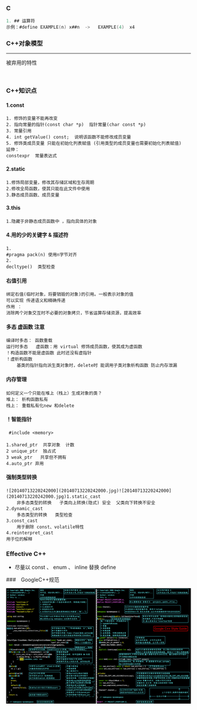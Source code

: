 ### C

```c
1. ## 运算符
示例：#define EXAMPLE(n) x##n  ->   EXAMPLE(4)  x4
```



### C++对象模型

****

被弃用的特性
```C++
	

```





### C++知识点

#### 1.const

```
1. 修饰的变量不能再改变
2. 指向常量的指针(const char *p)  指针常量(char const *p)
3. 常量引用 
4. int getValue() const;  说明该函数不能修改成员变量
5. 修饰类成员变量 只能在初始化列表赋值 (引用类型的成员变量也需要初始化列表赋值)
延伸：
constexpr  常量表达式
```

#### 2.static

```
1.修饰局部变量，修改其存储区域和生存周期
2.修改全局函数，使其只能在此文件中使用
3.静态成员函数、成员变量 
```

#### 3.this

```
1.隐藏于非静态成员函数中 ，指向具体的对象
```

#### 4.用的少的关键字 & 描述符

```
1.
#pragma pack(n) 使用n字节对齐
2. 
decltype()  类型检查
```

#### 右值引用

```
绑定右值(临时对象，将要销毁的对象)的引用。一般表示对象的值
可以实现 传递语义和精确传递
作用 ：
消除两个对象交互时不必要的对象拷贝，节省运算存储资源，提高效率
```

#### 多态  虚函数 注意

```
编译时多态： 函数重载
运行时多态   虚函数：用 virtual 修饰成员函数，使其成为虚函数
！构造函数不能是虚函数 此时还没有虚指针
！虚析构函数
	基类的指针指向派生类对象时，delete时 能调用子类对象析构函数 防止内存泄漏
```

#### 内存管理

```
如何定义一个只能在堆上（栈上）生成对象的类？
堆上： 析构函数私有
栈上： 重载私有化new 和delete
```

#### ！智能指针

```
 #include <memory>

1.shared_ptr  共享对象  计数
2 unique_ptr  独占式
3 weak_ptr   共享但不拥有
4.auto_ptr 弃用
```

#### 强制类型转换

```
![20140713220242000](20140713220242000.jpg)![20140713220242000](20140713220242000.jpg)1.static_cast
	非多态类型的转换   子类向上转换(隐式) 安全  父类向下转换不安全
2.dynamic_cast
	多态类型的转换   类型检查
3.const_cast
	用于删除 const、volatile特性
4.reinterpret_cast
用于位的解释

```

### Effective C++

+ 尽量以  const 、 enum 、 inline 替换 define



###　GoogleC++规范

![](C++.assets/20140713220242000.jpg)